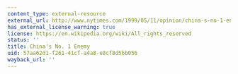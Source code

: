 ```yaml
---
content_type: external-resource
external_url: http://www.nytimes.com/1999/05/11/opinion/china-s-no-1-enemy.html
has_external_license_warning: true
license: https://en.wikipedia.org/wiki/All_rights_reserved
status: ''
title: China's No. 1 Enemy
uid: 57aa62d1-f261-41cf-a4a8-e8cf8d5bb056
wayback_url: ''
---
```

